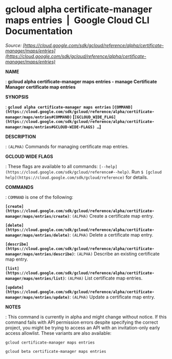 # gcloud alpha certificate-manager maps entries  |  Google Cloud CLI Documentation

*Source: [https://cloud.google.com/sdk/gcloud/reference/alpha/certificate-manager/maps/entries](https://cloud.google.com/sdk/gcloud/reference/alpha/certificate-manager/maps/entries)*

**NAME**

: **gcloud alpha certificate-manager maps entries - manage Certificate Manager certificate map entries**

**SYNOPSIS**

: **`gcloud alpha certificate-manager maps entries` `[COMMAND](https://cloud.google.com/sdk/gcloud/reference/alpha/certificate-manager/maps/entries#COMMAND)` [`[GCLOUD_WIDE_FLAG](https://cloud.google.com/sdk/gcloud/reference/alpha/certificate-manager/maps/entries#GCLOUD-WIDE-FLAGS) …`]**

**DESCRIPTION**

: `(ALPHA)` Commands for managing certificate map entries.

**GCLOUD WIDE FLAGS**

: These flags are available to all commands: `[--help](https://cloud.google.com/sdk/gcloud/reference#--help)`.
Run `$ [gcloud help](https://cloud.google.com/sdk/gcloud/reference)` for details.

**COMMANDS**

: ``COMMAND`` is one of the following:

**`[create](https://cloud.google.com/sdk/gcloud/reference/alpha/certificate-manager/maps/entries/create)`**:
`(ALPHA)` Create a certificate map entry.

**`[delete](https://cloud.google.com/sdk/gcloud/reference/alpha/certificate-manager/maps/entries/delete)`**:
`(ALPHA)` Delete a certificate map entry.

**`[describe](https://cloud.google.com/sdk/gcloud/reference/alpha/certificate-manager/maps/entries/describe)`**:
`(ALPHA)` Describe an existing certificate map entry.

**`[list](https://cloud.google.com/sdk/gcloud/reference/alpha/certificate-manager/maps/entries/list)`**:
`(ALPHA)` List certificate map entries.

**`[update](https://cloud.google.com/sdk/gcloud/reference/alpha/certificate-manager/maps/entries/update)`**:
`(ALPHA)` Update a certificate map entry.

**NOTES**

: This command is currently in alpha and might change without notice. If this
command fails with API permission errors despite specifying the correct project,
you might be trying to access an API with an invitation-only early access
allowlist. These variants are also available:

```
gcloud certificate-manager maps entries
```

```
gcloud beta certificate-manager maps entries
```